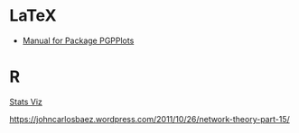 # LaTeX
- [Manual for Package PGPPlots](http://pgfplots.sourceforge.net/pgfplots.pdf)
# R

[Stats Viz](http://teachpress.environmentalinformatics-marburg.de/2013/07/creating-publication-quality-graphs-in-r-7/)


https://johncarlosbaez.wordpress.com/2011/10/26/network-theory-part-15/

